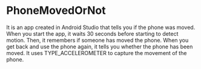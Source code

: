 # PhoneMovedOrNot
It is an app created in Android Studio that tells you if the phone was moved. When you start the app, it waits 30 seconds
before starting to detect motion. Then, it remembers if someone has moved the phone. When you get back and use the phone again, it tells you whether the phone has been
moved. It uses TYPE_ACCELEROMETER to capture the movement of the phone.

